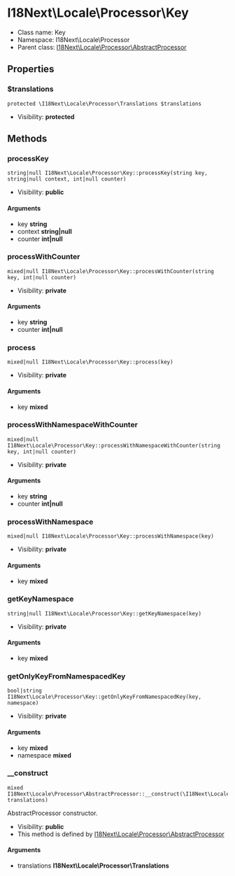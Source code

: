 I18Next\Locale\Processor\Key
===============






* Class name: Key
* Namespace: I18Next\Locale\Processor
* Parent class: [I18Next\Locale\Processor\AbstractProcessor](I18Next-Locale-Processor-AbstractProcessor.md)





Properties
----------


### $translations

    protected \I18Next\Locale\Processor\Translations $translations





* Visibility: **protected**


Methods
-------


### processKey

    string|null I18Next\Locale\Processor\Key::processKey(string key, string|null context, int|null counter)





* Visibility: **public**


#### Arguments
* key **string**
* context **string|null**
* counter **int|null**



### processWithCounter

    mixed|null I18Next\Locale\Processor\Key::processWithCounter(string key, int|null counter)





* Visibility: **private**


#### Arguments
* key **string**
* counter **int|null**



### process

    mixed|null I18Next\Locale\Processor\Key::process(key)





* Visibility: **private**


#### Arguments
* key **mixed**



### processWithNamespaceWithCounter

    mixed|null I18Next\Locale\Processor\Key::processWithNamespaceWithCounter(string key, int|null counter)





* Visibility: **private**


#### Arguments
* key **string**
* counter **int|null**



### processWithNamespace

    mixed|null I18Next\Locale\Processor\Key::processWithNamespace(key)





* Visibility: **private**


#### Arguments
* key **mixed**



### getKeyNamespace

    string|null I18Next\Locale\Processor\Key::getKeyNamespace(key)





* Visibility: **private**


#### Arguments
* key **mixed**



### getOnlyKeyFromNamespacedKey

    bool|string I18Next\Locale\Processor\Key::getOnlyKeyFromNamespacedKey(key, namespace)





* Visibility: **private**


#### Arguments
* key **mixed**
* namespace **mixed**



### __construct

    mixed I18Next\Locale\Processor\AbstractProcessor::__construct(\I18Next\Locale\Processor\Translations translations)

AbstractProcessor constructor.



* Visibility: **public**
* This method is defined by [I18Next\Locale\Processor\AbstractProcessor](I18Next-Locale-Processor-AbstractProcessor.md)


#### Arguments
* translations **I18Next\Locale\Processor\Translations**


